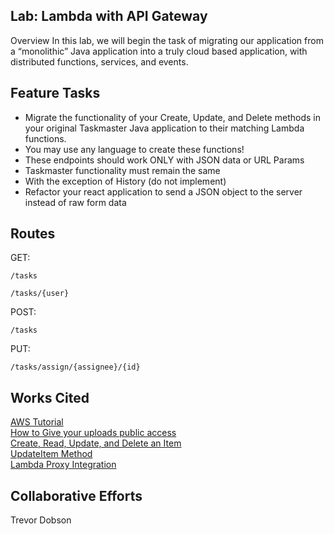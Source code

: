 ## Lab: Lambda with API Gateway
Overview
In this lab, we will begin the task of migrating our application from a “monolithic” Java application into a truly cloud based application, with distributed functions, services, and events.

## Feature Tasks
* Migrate the functionality of your Create, Update, and Delete methods in your original Taskmaster Java application to their matching Lambda functions.
* You may use any language to create these functions!
* These endpoints should work ONLY with JSON data or URL Params
* Taskmaster functionality must remain the same
* With the exception of History (do not implement)
* Refactor your react application to send a JSON object to the server instead of raw form data

## Routes
GET:
```
/tasks
```
```
/tasks/{user}
```
POST:
```
/tasks
```
PUT:
```
/tasks/assign/{assignee}/{id} 
```

## Works Cited

[AWS Tutorial](https://docs.aws.amazon.com/lambda/latest/dg/with-s3-example.html)  
[How to Give your uploads public access](https://forums.aws.amazon.com/thread.jspa?threadID=116231)  
[Create, Read, Update, and Delete an Item](https://docs.aws.amazon.com/amazondynamodb/latest/developerguide/GettingStarted.Js.03.html#GettingStarted.Js.03.03)  
[UpdateItem Method](https://docs.aws.amazon.com/amazondynamodb/latest/APIReference/API_UpdateItem.html)  
[Lambda Proxy Integration](https://serverless.com/framework/docs/providers/aws/events/apigateway/#lambda-proxy-integration)

## Collaborative Efforts

Trevor Dobson
